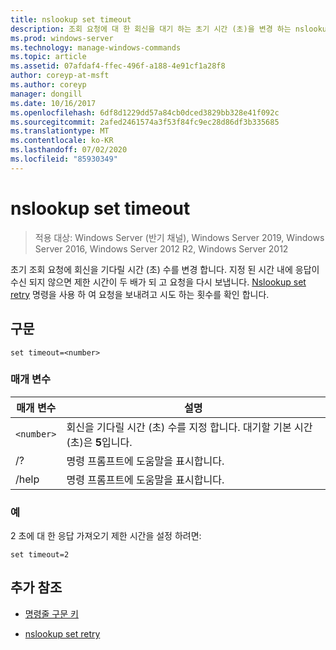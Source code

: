 ```yaml
---
title: nslookup set timeout
description: 조회 요청에 대 한 회신을 대기 하는 초기 시간 (초)을 변경 하는 nslookup set timeout 명령에 대 한 참조 문서입니다.
ms.prod: windows-server
ms.technology: manage-windows-commands
ms.topic: article
ms.assetid: 07afdaf4-ffec-496f-a188-4e91cf1a28f8
author: coreyp-at-msft
ms.author: coreyp
manager: dongill
ms.date: 10/16/2017
ms.openlocfilehash: 6df8d1229dd57a84cb0dced3829bb328e41f092c
ms.sourcegitcommit: 2afed2461574a3f53f84fc9ec28d86df3b335685
ms.translationtype: MT
ms.contentlocale: ko-KR
ms.lasthandoff: 07/02/2020
ms.locfileid: "85930349"
---
```

# <a name="nslookup-set-timeout"></a>nslookup set timeout

> 적용 대상: Windows Server (반기 채널), Windows Server 2019, Windows Server 2016, Windows Server 2012 R2, Windows Server 2012

초기 조회 요청에 회신을 기다릴 시간 (초) 수를 변경 합니다. 지정 된 시간 내에 응답이 수신 되지 않으면 제한 시간이 두 배가 되 고 요청을 다시 보냅니다. [Nslookup set retry](nslookup-set-retry.md) 명령을 사용 하 여 요청을 보내려고 시도 하는 횟수를 확인 합니다.

## <a name="syntax"></a>구문

```
set timeout=<number>
```

### <a name="parameters"></a>매개 변수

| 매개 변수 | 설명 |
| ---------- | ---------- |
| `<number>` | 회신을 기다릴 시간 (초) 수를 지정 합니다. 대기할 기본 시간 (초)은 **5**입니다. |
| /? | 명령 프롬프트에 도움말을 표시합니다. |
| /help | 명령 프롬프트에 도움말을 표시합니다. |

### <a name="examples"></a>예

2 초에 대 한 응답 가져오기 제한 시간을 설정 하려면:

```
set timeout=2
```

## <a name="additional-references"></a>추가 참조

- [명령줄 구문 키](command-line-syntax-key.md)

- [nslookup set retry](nslookup-set-retry.md)
